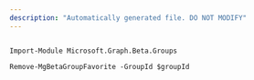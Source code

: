 ```yaml
---
description: "Automatically generated file. DO NOT MODIFY"
---
```


```powershellv2

Import-Module Microsoft.Graph.Beta.Groups

Remove-MgBetaGroupFavorite -GroupId $groupId

```